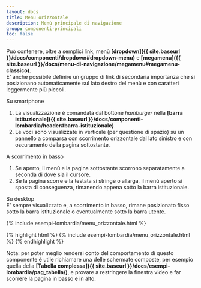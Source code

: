 ```yaml
---
layout: docs
title: Menu orizzontale
description: Menù principale di navigazione
group: componenti-principali
toc: false
---
```


Può contenere, oltre a semplici link, menù **[dropdown]({{ site.baseurl }}/docs/componenti/dropdown#dropdown-menu)** e **[megamenu]({{ site.baseurl }}/docs/menu-di-navigazione/megamenu#megamenu-classico)**.  
E' anche possibile definire un gruppo di link di secondaria importanza che si posizionano automaticamente sul lato destro del menù e con caratteri leggermente più piccoli.

Su smartphone
1. La visualizzazione è comandata dal bottone *hamburger* nella **[barra istituzionale]({{ site.baseurl }}/docs/componenti-lombardia/header#barra-istituzionale)**
2. Le voci sono visualizzate in verticale (per questione di spazio) su un pannello a comparsa con scorrimento orizzontale dal lato sinistro e con oscuramento della pagina sottostante.

A scorrimento in basso
1. Se aperto, il menù e la pagina sottostante scorrono separatamente a seconda di dove sia il cursore.
2. Se la pagina scorre e la testata si stringe o allarga, il menù aperto si sposta di conseguenza, rimanendo appena sotto la barra istituzionale.

Su desktop  
E' sempre visualizzato e, a scorrimento in basso, rimane posizionato fisso sotto la barra istituzionale o eventualmente sotto la barra utente.

<div class="bd-example">
{% include esempi-lombardia/menu_orizzontale.html %}
</div>

{% highlight html %}
{% include esempi-lombardia/menu_orizzontale.html %}
{% endhighlight %}

Nota: per poter meglio rendersi conto del comportamento di questo componente è utile richiamare una delle schermate composte, per esempio quella della **[Tabella complessa]({{ site.baseurl }}/docs/esempi-lombardia/pag_tabella/)**, e provare a restringere la finestra video e far scorrere la pagina in basso e in alto.
